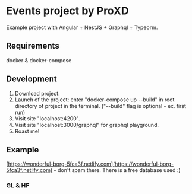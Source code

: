 # Events project by ProXD

Example project with Angular + NestJS + Graphql + Typeorm.

## Requirements

docker & docker-compose

## Development

1. Download project.
2. Launch of the project: enter "docker-compose up --build" in root directory of project in the terminal. ("--build" flag is optional - ex. first run)
3. Visit site "localhost:4200".
4. Visit site "localhost:3000/graphql" for graphql playground.
5. Roast me!

## Example

[https://wonderful-borg-5fca3f.netlify.com](https://wonderful-borg-5fca3f.netlify.com) - don't spam there. There is a free database used :)

### GL & HF
